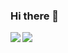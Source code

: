 ### Hi there 👋

<!--
**hrishabh1998/hrishabh1998** is a ✨ _special_ ✨ repository because its `README.md` (this file) appears on your GitHub profile.

Here are some ideas to get you started:

- 🔭 I’m currently working on ...
- 🌱 I’m currently learning ...
- 👯 I’m looking to collaborate on ...
- 🤔 I’m looking for help with ...
- 💬 Ask me about ...
- 📫 How to reach me: ...
- 😄 Pronouns: ...
- ⚡ Fun fact: ...
-->

<a href="https://github.com/hrishabh1998/github-readme-stats">
  <img align="left" src="https://github-readme-stats.vercel.app/api/top-langs/?username=hrishabh1998" />
</a>
<a href="https://github.com/hrishabh1998/github-readme-stats">
  <img align="left" src="https://github-readme-stats.vercel.app/api?username=hrishabh1998" />
</a>
